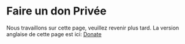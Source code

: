# Faire un don Privée

Nous travaillons sur cette page, veuillez revenir plus tard. La version anglaise de cette page est ici: [Donate](/en/donate-private)